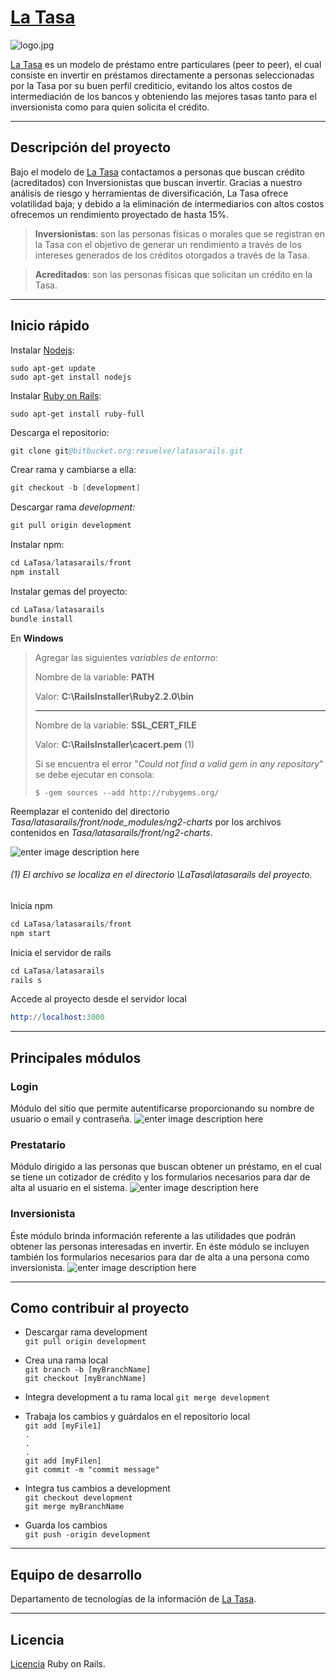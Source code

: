 
# [La Tasa](https://latasa.mx/ "La Tasa")
![](https://lh3.googleusercontent.com/-a8Z2RgiAREs/WCDalztrM4I/AAAAAAAABDE/WgCh1Fqyp8Q1S1pch21ClJ-O1SsCqWITgCLcB/s0/logo.jpg "logo.jpg")

 [La Tasa](https://latasa.mx/ "La Tasa") es un modelo de préstamo entre particulares (peer to peer), el cual consiste en invertir en préstamos directamente a personas seleccionadas por la Tasa por su buen perfil crediticio, evitando los altos costos de intermediación de los bancos y obteniendo las mejores tasas tanto para el inversionista como para quien solicita el crédito.

---
## Descripción del proyecto
Bajo el modelo de   [La Tasa](https://latasa.mx/ "La Tasa") contactamos a personas que buscan crédito (acreditados) con Inversionistas que buscan invertir. Gracias a nuestro análisis de riesgo y herramientas de diversificación, La Tasa ofrece volatilidad baja; y debido a la eliminación de intermediarios con altos costos ofrecemos un rendimiento proyectado de hasta 15%.
>**Inversionistas**: son las personas físicas o morales que se registran en la Tasa con el objetivo de generar un rendimiento a través de los intereses generados de los créditos otorgados a través de la Tasa.

>**Acreditados**: son las personas físicas que solicitan un crédito en la Tasa.

---
## Inicio rápido

Instalar [Nodejs]( https://nodejs.org/en/ "Nodejs"):
```
sudo apt-get update  
sudo apt-get install nodejs
```

Instalar [Ruby on Rails](http://rubyonrails.org/ "Ruby on Rails"):
```
sudo apt-get install ruby-full
```

Descarga el repositorio:
```s
git clone git@bitbucket.org:resuelve/latasarails.git
```

Crear rama y cambiarse a ella:
```s
git checkout -b [development]
```

Descargar rama *development:*
```s
git pull origin development
```

Instalar npm:
```s
cd LaTasa/latasarails/front
npm install
```

Instalar gemas del proyecto:
```s
cd LaTasa/latasarails
bundle install
```


En **Windows**
> Agregar las siguientes *variables de entorno:*
>   
>  Nombre de la variable: **PATH** 
>  
>  Valor: **C:\RailsInstaller\Ruby2.2.0\bin**
>  
>  ---
>  
> Nombre de la variable: **SSL_CERT_FILE**
> 
> Valor: **C:\RailsInstaller\cacert.pem** (1)
>
> Si se encuentra el error "*Could not find a valid gem in any repository*" se debe ejecutar en consola:
> 
> `$ -gem sources --add http://rubygems.org/
`


Reemplazar el contenido del directorio *Tasa/latasarails/front/node_modules/ng2-charts* por los archivos contenidos en *Tasa/latasarails/front/ng2-charts*.

![enter image description here](https://lh3.googleusercontent.com/-CjEPIe6bE4s/WB0ChwDyEfI/AAAAAAAABCc/wFFnQ_FfLpk523cztz1h82Nylq-IGdWLACLcB/s0/final2.png "final2.png")

###### (1) El archivo se localiza en el directorio *\LaTasa\latasarails del proyecto.*



Inicia npm
```s
cd LaTasa/latasarails/front
npm start
```

Inicia el servidor de rails
```s
cd LaTasa/latasarails
rails s
```

Accede al proyecto desde el servidor local
```s
http://localhost:3000
```
---

## Principales módulos
### Login
Módulo del sitio que permite autentificarse proporcionando su nombre de usuario o email y contraseña.
![enter image description here](https://lh3.googleusercontent.com/-evyoh_NEmrg/WBu5ZugZqTI/AAAAAAAABAk/UtCTOu_KyBsS-LUk7q287dKyFGM4MbGyACLcB/s0/latasa_login.jpg "La Tasa | Login")
### Prestatario
Módulo dirigido a las personas que buscan obtener un préstamo, en el cual se tiene un cotizador de crédito  y los formularios necesarios para dar de alta al usuario en el sistema.
![enter image description here](https://lh3.googleusercontent.com/-Ed_MaG4uu14/WBu5eoLc3dI/AAAAAAAABAs/lZeVfzof5tkCiVI7eghms0UEh-d_J6KtQCLcB/s0/latasa_prestatario.jpg "La Tasa | Prestatario")
### Inversionista  
Éste módulo brinda información referente a las utilidades que podrán obtener las personas interesadas en invertir. En éste módulo se incluyen también los formularios necesarios para dar de alta a una persona como inversionista.
![enter image description here](https://lh3.googleusercontent.com/-wi9E0lvlSlk/WBu52g54IWI/AAAAAAAABA0/U2xsi98_3OwoPM2BwnIUw76oRQzii2xOgCLcB/s0/latasa_inversionista.png "La Tasa | Inversionista")

---
## Como contribuir al proyecto
* Descargar rama development  
`git pull origin development  
`  


* Crea una rama local   
`git branch -b [myBranchName]
`  
`git checkout [myBranchName]
`



* Integra development a tu rama local
`git merge development
`  


* Trabaja los cambios y guárdalos en el repositorio local  
`git add [myFile1]`  
`.`  
`.`  
`.`  
`git add [myFilen]`  
`git commit -m "commit message"` 



* Integra tus cambios a development  
`git checkout development
`  
`git merge myBranchName
`


* Guarda los cambios  
`git push -origin development
`  

---
## Equipo de desarrollo
Departamento de tecnologías de la información de [La Tasa](https://latasa.mx/ "La Tasa").

---
## Licencia
 [Licencia](https://opensource.org/licenses/MIT "Licencia") Ruby on Rails.
